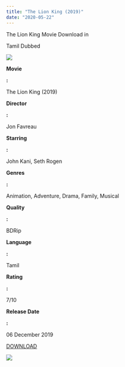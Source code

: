 ```yaml
---
title: "The Lion King (2019)"
date: "2020-05-22"
---
```


The Lion King Movie Download in 

Tamil Dubbed

[![](https://1.bp.blogspot.com/-UvS-oJzyQHg/Xpyh8K3KaKI/AAAAAAAAAjs/uXOZB9UAA8sO6RpC27W7O6YoxRfLtO5NwCNcBGAsYHQ/s1600/wp3816706-lion-king-2019-wallpapers.jpg)](https://1.bp.blogspot.com/-UvS-oJzyQHg/Xpyh8K3KaKI/AAAAAAAAAjs/uXOZB9UAA8sO6RpC27W7O6YoxRfLtO5NwCNcBGAsYHQ/s1600/wp3816706-lion-king-2019-wallpapers.jpg)

**Movie**

**:**

The Lion King (2019)

**Director**

**:**

Jon Favreau

**Starring**

**:**

John Kani, Seth Rogen

**Genres**

**:**

Animation, Adventure, Drama, Family, Musical

**Quality**

**:**

BDRip

**Language**

**:**

Tamil

**Rating**

**:**

7/10

**Release Date**

**:**

06 December 2019

[](https://www.blogger.com/)[DOWNLOAD](http://d10.uptofiles.site//files/Tamil{6a9242ac63492b6a27eb196a6e17803ac8b6d8f05d0536ef84b9c25d26eb437e}20Dubbed{6a9242ac63492b6a27eb196a6e17803ac8b6d8f05d0536ef84b9c25d26eb437e}20Movies/The{6a9242ac63492b6a27eb196a6e17803ac8b6d8f05d0536ef84b9c25d26eb437e}20Lion{6a9242ac63492b6a27eb196a6e17803ac8b6d8f05d0536ef84b9c25d26eb437e}20King{6a9242ac63492b6a27eb196a6e17803ac8b6d8f05d0536ef84b9c25d26eb437e}20(2019)/The{6a9242ac63492b6a27eb196a6e17803ac8b6d8f05d0536ef84b9c25d26eb437e}20Lion{6a9242ac63492b6a27eb196a6e17803ac8b6d8f05d0536ef84b9c25d26eb437e}20King{6a9242ac63492b6a27eb196a6e17803ac8b6d8f05d0536ef84b9c25d26eb437e}20(640x360)/The{6a9242ac63492b6a27eb196a6e17803ac8b6d8f05d0536ef84b9c25d26eb437e}20Lion{6a9242ac63492b6a27eb196a6e17803ac8b6d8f05d0536ef84b9c25d26eb437e}20King{6a9242ac63492b6a27eb196a6e17803ac8b6d8f05d0536ef84b9c25d26eb437e}20HD.mp4)

[![](https://1.bp.blogspot.com/-nMS6HCV-NZA/Xp0OveZcqKI/AAAAAAAAAkI/atKXQF9QhCkpqhCyaq9DSVIliAiZdGetgCNcBGAsYHQ/s320/download-icon.gif)](https://1.bp.blogspot.com/-nMS6HCV-NZA/Xp0OveZcqKI/AAAAAAAAAkI/atKXQF9QhCkpqhCyaq9DSVIliAiZdGetgCNcBGAsYHQ/s1600/download-icon.gif)
